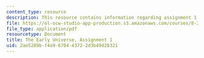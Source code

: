 ```yaml
---
content_type: resource
description: This resource contains information regarding assignment 1.
file: https://ol-ocw-studio-app-production.s3.amazonaws.com/courses/8-286-the-early-universe-fall-2013/2ae5289bf4a9670443722d3b49d2b321_MIT8_286F13_ps1.pdf
file_type: application/pdf
resourcetype: Document
title: The Early Universe, Assignment 1
uid: 2ae5289b-f4a9-6704-4372-2d3b49d2b321
---
```

